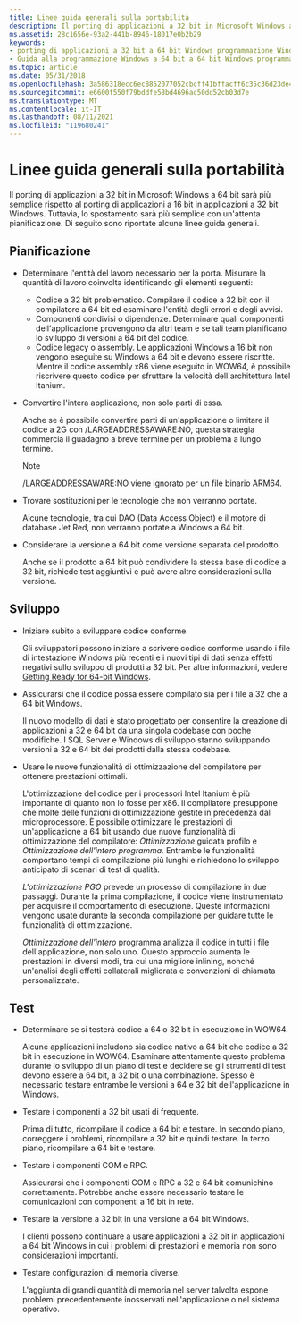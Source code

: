 ```yaml
---
title: Linee guida generali sulla portabilità
description: Il porting di applicazioni a 32 bit in Microsoft Windows a 64 bit sarà più semplice rispetto al porting di applicazioni a 16 bit in applicazioni a 32 bit Windows. Tuttavia, lo spostamento sarà più semplice con un'attenta pianificazione. Di seguito sono riportate alcune linee guida generali.
ms.assetid: 28c1656e-93a2-441b-8946-18017e0b2b29
keywords:
- porting di applicazioni a 32 bit a 64 bit Windows programmazione Windows a 64 bit
- Guida alla programmazione Windows a 64 bit a 64 bit Windows programmazione a 64 bit , linee guida per la portabilità
ms.topic: article
ms.date: 05/31/2018
ms.openlocfilehash: 3a586318ecc6ec8852077052cbcff41bffacff6c35c36d23de4b020ce19f12af
ms.sourcegitcommit: e6600f550f79bddfe58bd4696ac50dd52cb03d7e
ms.translationtype: MT
ms.contentlocale: it-IT
ms.lasthandoff: 08/11/2021
ms.locfileid: "119680241"
---
```

# <a name="general-porting-guidelines"></a>Linee guida generali sulla portabilità

Il porting di applicazioni a 32 bit in Microsoft Windows a 64 bit sarà più semplice rispetto al porting di applicazioni a 16 bit in applicazioni a 32 bit Windows. Tuttavia, lo spostamento sarà più semplice con un'attenta pianificazione. Di seguito sono riportate alcune linee guida generali.

## <a name="planning"></a>Pianificazione

-   Determinare l'entità del lavoro necessario per la porta. Misurare la quantità di lavoro coinvolta identificando gli elementi seguenti:
    -   Codice a 32 bit problematico. Compilare il codice a 32 bit con il compilatore a 64 bit ed esaminare l'entità degli errori e degli avvisi.
    -   Componenti condivisi o dipendenze. Determinare quali componenti dell'applicazione provengono da altri team e se tali team pianificano lo sviluppo di versioni a 64 bit del codice.
    -   Codice legacy o assembly. Le applicazioni Windows a 16 bit non vengono eseguite su Windows a 64 bit e devono essere riscritte. Mentre il codice assembly x86 viene eseguito in WOW64, è possibile riscrivere questo codice per sfruttare la velocità dell'architettura Intel Itanium.
-   Convertire l'intera applicazione, non solo parti di essa.

    Anche se è possibile convertire parti di un'applicazione o limitare il codice a 2G con /LARGEADDRESSAWARE:NO, questa strategia commercia il guadagno a breve termine per un problema a lungo termine.

    > [!Note]  
    > /LARGEADDRESSAWARE:NO viene ignorato per un file binario ARM64.

     

-   Trovare sostituzioni per le tecnologie che non verranno portate.

    Alcune tecnologie, tra cui DAO (Data Access Object) e il motore di database Jet Red, non verranno portate a Windows a 64 bit.

-   Considerare la versione a 64 bit come versione separata del prodotto.

    Anche se il prodotto a 64 bit può condividere la stessa base di codice a 32 bit, richiede test aggiuntivi e può avere altre considerazioni sulla versione.

## <a name="development"></a>Sviluppo

-   Iniziare subito a sviluppare codice conforme.

    Gli sviluppatori possono iniziare a scrivere codice conforme usando i file di intestazione Windows più recenti e i nuovi tipi di dati senza effetti negativi sullo sviluppo di prodotti a 32 bit. Per altre informazioni, vedere [Getting Ready for 64-bit Windows](getting-ready-for-64-bit-windows.md).

-   Assicurarsi che il codice possa essere compilato sia per i file a 32 che a 64 bit Windows.

    Il nuovo modello di dati è stato progettato per consentire la creazione di applicazioni a 32 e 64 bit da una singola codebase con poche modifiche. I SQL Server e Windows di sviluppo stanno sviluppando versioni a 32 e 64 bit dei prodotti dalla stessa codebase.

-   Usare le nuove funzionalità di ottimizzazione del compilatore per ottenere prestazioni ottimali.

    L'ottimizzazione del codice per i processori Intel Itanium è più importante di quanto non lo fosse per x86. Il compilatore presuppone che molte delle funzioni di ottimizzazione gestite in precedenza dal microprocessore. È possibile ottimizzare le prestazioni di un'applicazione a 64 bit usando due nuove funzionalità di ottimizzazione del compilatore: *Ottimizzazione* guidata profilo e *Ottimizzazione dell'intero programma.* Entrambe le funzionalità comportano tempi di compilazione più lunghi e richiedono lo sviluppo anticipato di scenari di test di qualità.

    *L'ottimizzazione PGO* prevede un processo di compilazione in due passaggi. Durante la prima compilazione, il codice viene instrumentato per acquisire il comportamento di esecuzione. Queste informazioni vengono usate durante la seconda compilazione per guidare tutte le funzionalità di ottimizzazione.

    *Ottimizzazione dell'intero* programma analizza il codice in tutti i file dell'applicazione, non solo uno. Questo approccio aumenta le prestazioni in diversi modi, tra cui una migliore inlining, nonché un'analisi degli effetti collaterali migliorata e convenzioni di chiamata personalizzate.

## <a name="testing"></a>Test

-   Determinare se si testerà codice a 64 o 32 bit in esecuzione in WOW64.

    Alcune applicazioni includono sia codice nativo a 64 bit che codice a 32 bit in esecuzione in WOW64. Esaminare attentamente questo problema durante lo sviluppo di un piano di test e decidere se gli strumenti di test devono essere a 64 bit, a 32 bit o una combinazione. Spesso è necessario testare entrambe le versioni a 64 e 32 bit dell'applicazione in Windows.

-   Testare i componenti a 32 bit usati di frequente.

    Prima di tutto, ricompilare il codice a 64 bit e testare. In secondo piano, correggere i problemi, ricompilare a 32 bit e quindi testare. In terzo piano, ricompilare a 64 bit e testare.

-   Testare i componenti COM e RPC.

    Assicurarsi che i componenti COM e RPC a 32 e 64 bit comunichino correttamente. Potrebbe anche essere necessario testare le comunicazioni con componenti a 16 bit in rete.

-   Testare la versione a 32 bit in una versione a 64 bit Windows.

    I clienti possono continuare a usare applicazioni a 32 bit in applicazioni a 64 bit Windows in cui i problemi di prestazioni e memoria non sono considerazioni importanti.

-   Testare configurazioni di memoria diverse.

    L'aggiunta di grandi quantità di memoria nel server talvolta espone problemi precedentemente inosservati nell'applicazione o nel sistema operativo.

 

 




